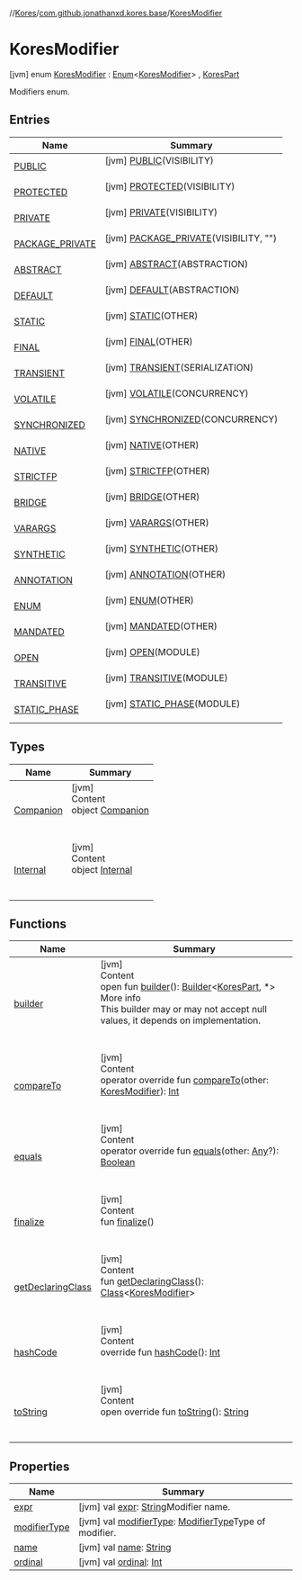 //[Kores](../../index.md)/[com.github.jonathanxd.kores.base](../index.md)/[KoresModifier](index.md)



# KoresModifier  
 [jvm] enum [KoresModifier](index.md) : [Enum](https://kotlinlang.org/api/latest/jvm/stdlib/kotlin/-enum/index.html)<[KoresModifier](index.md)> , [KoresPart](../../com.github.jonathanxd.kores/-kores-part/index.md)

Modifiers enum.

   


## Entries  
  
|  Name|  Summary| 
|---|---|
| <a name="com.github.jonathanxd.kores.base/KoresModifier.PUBLIC///PointingToDeclaration/"></a>[PUBLIC](-p-u-b-l-i-c/index.md)| <a name="com.github.jonathanxd.kores.base/KoresModifier.PUBLIC///PointingToDeclaration/"></a> [jvm] [PUBLIC](-p-u-b-l-i-c/index.md)(VISIBILITY)  <br>   <br>
| <a name="com.github.jonathanxd.kores.base/KoresModifier.PROTECTED///PointingToDeclaration/"></a>[PROTECTED](-p-r-o-t-e-c-t-e-d/index.md)| <a name="com.github.jonathanxd.kores.base/KoresModifier.PROTECTED///PointingToDeclaration/"></a> [jvm] [PROTECTED](-p-r-o-t-e-c-t-e-d/index.md)(VISIBILITY)  <br>   <br>
| <a name="com.github.jonathanxd.kores.base/KoresModifier.PRIVATE///PointingToDeclaration/"></a>[PRIVATE](-p-r-i-v-a-t-e/index.md)| <a name="com.github.jonathanxd.kores.base/KoresModifier.PRIVATE///PointingToDeclaration/"></a> [jvm] [PRIVATE](-p-r-i-v-a-t-e/index.md)(VISIBILITY)  <br>   <br>
| <a name="com.github.jonathanxd.kores.base/KoresModifier.PACKAGE_PRIVATE///PointingToDeclaration/"></a>[PACKAGE_PRIVATE](-p-a-c-k-a-g-e_-p-r-i-v-a-t-e/index.md)| <a name="com.github.jonathanxd.kores.base/KoresModifier.PACKAGE_PRIVATE///PointingToDeclaration/"></a> [jvm] [PACKAGE_PRIVATE](-p-a-c-k-a-g-e_-p-r-i-v-a-t-e/index.md)(VISIBILITY, "")  <br>   <br>
| <a name="com.github.jonathanxd.kores.base/KoresModifier.ABSTRACT///PointingToDeclaration/"></a>[ABSTRACT](-a-b-s-t-r-a-c-t/index.md)| <a name="com.github.jonathanxd.kores.base/KoresModifier.ABSTRACT///PointingToDeclaration/"></a> [jvm] [ABSTRACT](-a-b-s-t-r-a-c-t/index.md)(ABSTRACTION)  <br>   <br>
| <a name="com.github.jonathanxd.kores.base/KoresModifier.DEFAULT///PointingToDeclaration/"></a>[DEFAULT](-d-e-f-a-u-l-t/index.md)| <a name="com.github.jonathanxd.kores.base/KoresModifier.DEFAULT///PointingToDeclaration/"></a> [jvm] [DEFAULT](-d-e-f-a-u-l-t/index.md)(ABSTRACTION)  <br>   <br>
| <a name="com.github.jonathanxd.kores.base/KoresModifier.STATIC///PointingToDeclaration/"></a>[STATIC](-s-t-a-t-i-c/index.md)| <a name="com.github.jonathanxd.kores.base/KoresModifier.STATIC///PointingToDeclaration/"></a> [jvm] [STATIC](-s-t-a-t-i-c/index.md)(OTHER)  <br>   <br>
| <a name="com.github.jonathanxd.kores.base/KoresModifier.FINAL///PointingToDeclaration/"></a>[FINAL](-f-i-n-a-l/index.md)| <a name="com.github.jonathanxd.kores.base/KoresModifier.FINAL///PointingToDeclaration/"></a> [jvm] [FINAL](-f-i-n-a-l/index.md)(OTHER)  <br>   <br>
| <a name="com.github.jonathanxd.kores.base/KoresModifier.TRANSIENT///PointingToDeclaration/"></a>[TRANSIENT](-t-r-a-n-s-i-e-n-t/index.md)| <a name="com.github.jonathanxd.kores.base/KoresModifier.TRANSIENT///PointingToDeclaration/"></a> [jvm] [TRANSIENT](-t-r-a-n-s-i-e-n-t/index.md)(SERIALIZATION)  <br>   <br>
| <a name="com.github.jonathanxd.kores.base/KoresModifier.VOLATILE///PointingToDeclaration/"></a>[VOLATILE](-v-o-l-a-t-i-l-e/index.md)| <a name="com.github.jonathanxd.kores.base/KoresModifier.VOLATILE///PointingToDeclaration/"></a> [jvm] [VOLATILE](-v-o-l-a-t-i-l-e/index.md)(CONCURRENCY)  <br>   <br>
| <a name="com.github.jonathanxd.kores.base/KoresModifier.SYNCHRONIZED///PointingToDeclaration/"></a>[SYNCHRONIZED](-s-y-n-c-h-r-o-n-i-z-e-d/index.md)| <a name="com.github.jonathanxd.kores.base/KoresModifier.SYNCHRONIZED///PointingToDeclaration/"></a> [jvm] [SYNCHRONIZED](-s-y-n-c-h-r-o-n-i-z-e-d/index.md)(CONCURRENCY)  <br>   <br>
| <a name="com.github.jonathanxd.kores.base/KoresModifier.NATIVE///PointingToDeclaration/"></a>[NATIVE](-n-a-t-i-v-e/index.md)| <a name="com.github.jonathanxd.kores.base/KoresModifier.NATIVE///PointingToDeclaration/"></a> [jvm] [NATIVE](-n-a-t-i-v-e/index.md)(OTHER)  <br>   <br>
| <a name="com.github.jonathanxd.kores.base/KoresModifier.STRICTFP///PointingToDeclaration/"></a>[STRICTFP](-s-t-r-i-c-t-f-p/index.md)| <a name="com.github.jonathanxd.kores.base/KoresModifier.STRICTFP///PointingToDeclaration/"></a> [jvm] [STRICTFP](-s-t-r-i-c-t-f-p/index.md)(OTHER)  <br>   <br>
| <a name="com.github.jonathanxd.kores.base/KoresModifier.BRIDGE///PointingToDeclaration/"></a>[BRIDGE](-b-r-i-d-g-e/index.md)| <a name="com.github.jonathanxd.kores.base/KoresModifier.BRIDGE///PointingToDeclaration/"></a> [jvm] [BRIDGE](-b-r-i-d-g-e/index.md)(OTHER)  <br>   <br>
| <a name="com.github.jonathanxd.kores.base/KoresModifier.VARARGS///PointingToDeclaration/"></a>[VARARGS](-v-a-r-a-r-g-s/index.md)| <a name="com.github.jonathanxd.kores.base/KoresModifier.VARARGS///PointingToDeclaration/"></a> [jvm] [VARARGS](-v-a-r-a-r-g-s/index.md)(OTHER)  <br>   <br>
| <a name="com.github.jonathanxd.kores.base/KoresModifier.SYNTHETIC///PointingToDeclaration/"></a>[SYNTHETIC](-s-y-n-t-h-e-t-i-c/index.md)| <a name="com.github.jonathanxd.kores.base/KoresModifier.SYNTHETIC///PointingToDeclaration/"></a> [jvm] [SYNTHETIC](-s-y-n-t-h-e-t-i-c/index.md)(OTHER)  <br>   <br>
| <a name="com.github.jonathanxd.kores.base/KoresModifier.ANNOTATION///PointingToDeclaration/"></a>[ANNOTATION](-a-n-n-o-t-a-t-i-o-n/index.md)| <a name="com.github.jonathanxd.kores.base/KoresModifier.ANNOTATION///PointingToDeclaration/"></a> [jvm] [ANNOTATION](-a-n-n-o-t-a-t-i-o-n/index.md)(OTHER)  <br>   <br>
| <a name="com.github.jonathanxd.kores.base/KoresModifier.ENUM///PointingToDeclaration/"></a>[ENUM](-e-n-u-m/index.md)| <a name="com.github.jonathanxd.kores.base/KoresModifier.ENUM///PointingToDeclaration/"></a> [jvm] [ENUM](-e-n-u-m/index.md)(OTHER)  <br>   <br>
| <a name="com.github.jonathanxd.kores.base/KoresModifier.MANDATED///PointingToDeclaration/"></a>[MANDATED](-m-a-n-d-a-t-e-d/index.md)| <a name="com.github.jonathanxd.kores.base/KoresModifier.MANDATED///PointingToDeclaration/"></a> [jvm] [MANDATED](-m-a-n-d-a-t-e-d/index.md)(OTHER)  <br>   <br>
| <a name="com.github.jonathanxd.kores.base/KoresModifier.OPEN///PointingToDeclaration/"></a>[OPEN](-o-p-e-n/index.md)| <a name="com.github.jonathanxd.kores.base/KoresModifier.OPEN///PointingToDeclaration/"></a> [jvm] [OPEN](-o-p-e-n/index.md)(MODULE)  <br>   <br>
| <a name="com.github.jonathanxd.kores.base/KoresModifier.TRANSITIVE///PointingToDeclaration/"></a>[TRANSITIVE](-t-r-a-n-s-i-t-i-v-e/index.md)| <a name="com.github.jonathanxd.kores.base/KoresModifier.TRANSITIVE///PointingToDeclaration/"></a> [jvm] [TRANSITIVE](-t-r-a-n-s-i-t-i-v-e/index.md)(MODULE)  <br>   <br>
| <a name="com.github.jonathanxd.kores.base/KoresModifier.STATIC_PHASE///PointingToDeclaration/"></a>[STATIC_PHASE](-s-t-a-t-i-c_-p-h-a-s-e/index.md)| <a name="com.github.jonathanxd.kores.base/KoresModifier.STATIC_PHASE///PointingToDeclaration/"></a> [jvm] [STATIC_PHASE](-s-t-a-t-i-c_-p-h-a-s-e/index.md)(MODULE)  <br>   <br>


## Types  
  
|  Name|  Summary| 
|---|---|
| <a name="com.github.jonathanxd.kores.base/KoresModifier.Companion///PointingToDeclaration/"></a>[Companion](-companion/index.md)| <a name="com.github.jonathanxd.kores.base/KoresModifier.Companion///PointingToDeclaration/"></a>[jvm]  <br>Content  <br>object [Companion](-companion/index.md)  <br><br><br>
| <a name="com.github.jonathanxd.kores.base/KoresModifier.Internal///PointingToDeclaration/"></a>[Internal](-internal/index.md)| <a name="com.github.jonathanxd.kores.base/KoresModifier.Internal///PointingToDeclaration/"></a>[jvm]  <br>Content  <br>object [Internal](-internal/index.md)  <br><br><br>


## Functions  
  
|  Name|  Summary| 
|---|---|
| <a name="com.github.jonathanxd.kores/KoresPart/builder/#/PointingToDeclaration/"></a>[builder](../../com.github.jonathanxd.kores/-kores-part/builder.md)| <a name="com.github.jonathanxd.kores/KoresPart/builder/#/PointingToDeclaration/"></a>[jvm]  <br>Content  <br>open fun [builder](../../com.github.jonathanxd.kores/-kores-part/builder.md)(): [Builder](../../com.github.jonathanxd.kores.builder/-builder/index.md)<[KoresPart](../../com.github.jonathanxd.kores/-kores-part/index.md), *>  <br>More info  <br>This builder may or may not accept null values, it depends on implementation.  <br><br><br>
| <a name="kotlin/Enum/compareTo/#com.github.jonathanxd.kores.base.KoresModifier/PointingToDeclaration/"></a>[compareTo](-s-t-a-t-i-c_-p-h-a-s-e/index.md#%5Bkotlin%2FEnum%2FcompareTo%2F%23com.github.jonathanxd.kores.base.KoresModifier%2FPointingToDeclaration%2F%5D%2FFunctions%2F-1211764316)| <a name="kotlin/Enum/compareTo/#com.github.jonathanxd.kores.base.KoresModifier/PointingToDeclaration/"></a>[jvm]  <br>Content  <br>operator override fun [compareTo](-s-t-a-t-i-c_-p-h-a-s-e/index.md#%5Bkotlin%2FEnum%2FcompareTo%2F%23com.github.jonathanxd.kores.base.KoresModifier%2FPointingToDeclaration%2F%5D%2FFunctions%2F-1211764316)(other: [KoresModifier](index.md)): [Int](https://kotlinlang.org/api/latest/jvm/stdlib/kotlin/-int/index.html)  <br><br><br>
| <a name="kotlin/Enum/equals/#kotlin.Any?/PointingToDeclaration/"></a>[equals](../../com.github.jonathanxd.kores.util/-state/-r-e-q-u-i-r-e_-s-u-p-e-r/index.md#%5Bkotlin%2FEnum%2Fequals%2F%23kotlin.Any%3F%2FPointingToDeclaration%2F%5D%2FFunctions%2F-1211764316)| <a name="kotlin/Enum/equals/#kotlin.Any?/PointingToDeclaration/"></a>[jvm]  <br>Content  <br>operator override fun [equals](../../com.github.jonathanxd.kores.util/-state/-r-e-q-u-i-r-e_-s-u-p-e-r/index.md#%5Bkotlin%2FEnum%2Fequals%2F%23kotlin.Any%3F%2FPointingToDeclaration%2F%5D%2FFunctions%2F-1211764316)(other: [Any](https://kotlinlang.org/api/latest/jvm/stdlib/kotlin/-any/index.html)?): [Boolean](https://kotlinlang.org/api/latest/jvm/stdlib/kotlin/-boolean/index.html)  <br><br><br>
| <a name="kotlin/Enum/finalize/#/PointingToDeclaration/"></a>[finalize](../../com.github.jonathanxd.kores.util/-state/-r-e-q-u-i-r-e_-s-u-p-e-r/index.md#%5Bkotlin%2FEnum%2Ffinalize%2F%23%2FPointingToDeclaration%2F%5D%2FFunctions%2F-1211764316)| <a name="kotlin/Enum/finalize/#/PointingToDeclaration/"></a>[jvm]  <br>Content  <br>fun [finalize](../../com.github.jonathanxd.kores.util/-state/-r-e-q-u-i-r-e_-s-u-p-e-r/index.md#%5Bkotlin%2FEnum%2Ffinalize%2F%23%2FPointingToDeclaration%2F%5D%2FFunctions%2F-1211764316)()  <br><br><br>
| <a name="kotlin/Enum/getDeclaringClass/#/PointingToDeclaration/"></a>[getDeclaringClass](../../com.github.jonathanxd.kores.util/-state/-r-e-q-u-i-r-e_-s-u-p-e-r/index.md#%5Bkotlin%2FEnum%2FgetDeclaringClass%2F%23%2FPointingToDeclaration%2F%5D%2FFunctions%2F-1211764316)| <a name="kotlin/Enum/getDeclaringClass/#/PointingToDeclaration/"></a>[jvm]  <br>Content  <br>fun [getDeclaringClass](../../com.github.jonathanxd.kores.util/-state/-r-e-q-u-i-r-e_-s-u-p-e-r/index.md#%5Bkotlin%2FEnum%2FgetDeclaringClass%2F%23%2FPointingToDeclaration%2F%5D%2FFunctions%2F-1211764316)(): [Class](https://docs.oracle.com/javase/8/docs/api/java/lang/Class.html)<[KoresModifier](index.md)>  <br><br><br>
| <a name="kotlin/Enum/hashCode/#/PointingToDeclaration/"></a>[hashCode](../../com.github.jonathanxd.kores.util/-state/-r-e-q-u-i-r-e_-s-u-p-e-r/index.md#%5Bkotlin%2FEnum%2FhashCode%2F%23%2FPointingToDeclaration%2F%5D%2FFunctions%2F-1211764316)| <a name="kotlin/Enum/hashCode/#/PointingToDeclaration/"></a>[jvm]  <br>Content  <br>override fun [hashCode](../../com.github.jonathanxd.kores.util/-state/-r-e-q-u-i-r-e_-s-u-p-e-r/index.md#%5Bkotlin%2FEnum%2FhashCode%2F%23%2FPointingToDeclaration%2F%5D%2FFunctions%2F-1211764316)(): [Int](https://kotlinlang.org/api/latest/jvm/stdlib/kotlin/-int/index.html)  <br><br><br>
| <a name="kotlin/Enum/toString/#/PointingToDeclaration/"></a>[toString](../../com.github.jonathanxd.kores.util/-state/-r-e-q-u-i-r-e_-s-u-p-e-r/index.md#%5Bkotlin%2FEnum%2FtoString%2F%23%2FPointingToDeclaration%2F%5D%2FFunctions%2F-1211764316)| <a name="kotlin/Enum/toString/#/PointingToDeclaration/"></a>[jvm]  <br>Content  <br>open override fun [toString](../../com.github.jonathanxd.kores.util/-state/-r-e-q-u-i-r-e_-s-u-p-e-r/index.md#%5Bkotlin%2FEnum%2FtoString%2F%23%2FPointingToDeclaration%2F%5D%2FFunctions%2F-1211764316)(): [String](https://kotlinlang.org/api/latest/jvm/stdlib/kotlin/-string/index.html)  <br><br><br>


## Properties  
  
|  Name|  Summary| 
|---|---|
| <a name="com.github.jonathanxd.kores.base/KoresModifier/expr/#/PointingToDeclaration/"></a>[expr](expr.md)| <a name="com.github.jonathanxd.kores.base/KoresModifier/expr/#/PointingToDeclaration/"></a> [jvm] val [expr](expr.md): [String](https://kotlinlang.org/api/latest/jvm/stdlib/kotlin/-string/index.html)Modifier name.   <br>
| <a name="com.github.jonathanxd.kores.base/KoresModifier/modifierType/#/PointingToDeclaration/"></a>[modifierType](modifier-type.md)| <a name="com.github.jonathanxd.kores.base/KoresModifier/modifierType/#/PointingToDeclaration/"></a> [jvm] val [modifierType](modifier-type.md): [ModifierType](../-modifier-type/index.md)Type of modifier.   <br>
| <a name="com.github.jonathanxd.kores.base/KoresModifier/name/#/PointingToDeclaration/"></a>[name](index.md#%5Bcom.github.jonathanxd.kores.base%2FKoresModifier%2Fname%2F%23%2FPointingToDeclaration%2F%5D%2FProperties%2F-1211764316)| <a name="com.github.jonathanxd.kores.base/KoresModifier/name/#/PointingToDeclaration/"></a> [jvm] val [name](index.md#%5Bcom.github.jonathanxd.kores.base%2FKoresModifier%2Fname%2F%23%2FPointingToDeclaration%2F%5D%2FProperties%2F-1211764316): [String](https://kotlinlang.org/api/latest/jvm/stdlib/kotlin/-string/index.html)   <br>
| <a name="com.github.jonathanxd.kores.base/KoresModifier/ordinal/#/PointingToDeclaration/"></a>[ordinal](index.md#%5Bcom.github.jonathanxd.kores.base%2FKoresModifier%2Fordinal%2F%23%2FPointingToDeclaration%2F%5D%2FProperties%2F-1211764316)| <a name="com.github.jonathanxd.kores.base/KoresModifier/ordinal/#/PointingToDeclaration/"></a> [jvm] val [ordinal](index.md#%5Bcom.github.jonathanxd.kores.base%2FKoresModifier%2Fordinal%2F%23%2FPointingToDeclaration%2F%5D%2FProperties%2F-1211764316): [Int](https://kotlinlang.org/api/latest/jvm/stdlib/kotlin/-int/index.html)   <br>

